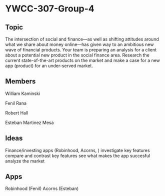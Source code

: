 # YWCC-307-Group-4
## Topic 
The intersection of social and finance—as well as shifting attitudes around what we share about money online—has given way to an ambitious new wave of financial products. Your team is preparing an analysis for a client about a potential new product in the social finance area. Research the current state-of-the-art products on the market and make a case for a new app (product) for an under-served market.

## Members
William Kaminski

Fenil Rana

Robert Hall

Esteban Martinez Mesa

## Ideas
Finance/investing apps (Robinhood, Acorns, )
  investigate key features
   compare and contrast key features
   see what makes the app succesful
   analyze the market

## Apps
Robinhood (Fenil)
Acorns (Esteban)
